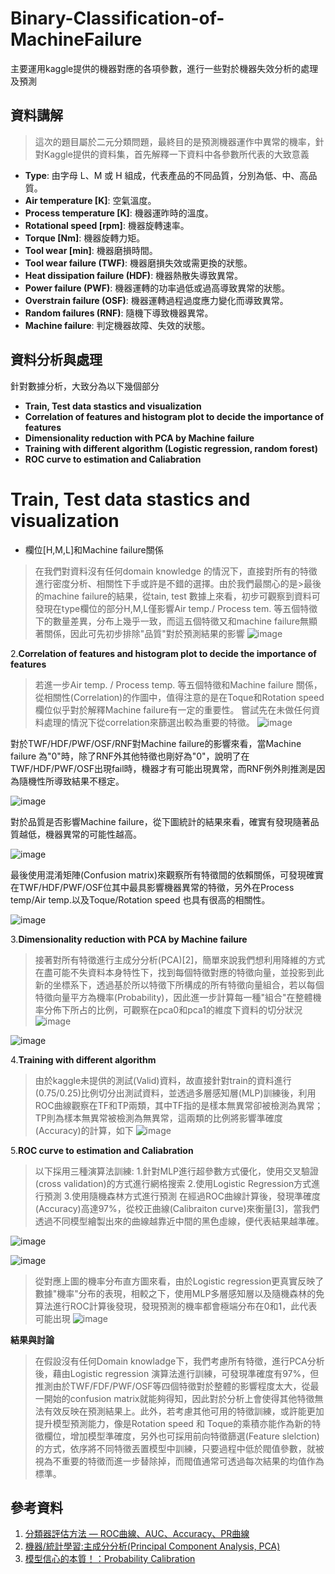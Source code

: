 ﻿# Binary-Classification-of-MachineFailure 
主要運用kaggle提供的機器對應的各項參數，進行一些對於機器失效分析的處理及預測

## **資料講解**
>這次的題目屬於二元分類問題，最終目的是預測機器運作中異常的機率，針對Kaggle提供的資料集，首先解釋一下資料中各參數所代表的大致意義
- **Type**: 由字母 L、M 或 H 組成，代表產品的不同品質，分別為低、中、高品質。
- **Air temperature [K]**: 空氣溫度。
- **Process temperature [K]**: 機器運昨時的溫度。
- **Rotational speed [rpm]**: 機器旋轉速率。
- **Torque [Nm]**: 機器旋轉力矩。
- **Tool wear [min]**: 機器磨損時間。
- **Tool wear failure (TWF)**: 機器磨損失效或需更換的狀態。
- **Heat dissipation failure (HDF)**: 機器熱散失導致異常。
- **Power failure (PWF)**: 機器運轉的功率過低或過高導致異常的狀態。
- **Overstrain failure (OSF)**: 機器運轉過程過度應力變化而導致異常。
- **Random failures (RNF)**: 隨機下導致機器異常。
- **Machine failure**: 判定機器故障、失效的狀態。


## **資料分析與處理**
針對數據分析，大致分為以下幾個部分
- **Train, Test data stastics and visualization**
- **Correlation of features and histogram plot to decide the importance of features**
- **Dimensionality reduction with PCA by Machine failure** 
- **Training with different algorithm (Logistic regression, random forest)**
- **ROC curve to estimation and Caliabration** 

# **Train, Test data stastics and visualization**
- 欄位[H,M,L]和Machine failure關係
> 在我們對資料沒有任何domain knowledge 的情況下，直接對所有的特徵進行密度分析、相關性下手或許是不錯的選擇。由於我們最關心的是>最後的machine failure的結果，從tain, test 數據上來看，初步可觀察到資料可發現在type欄位的部分H,M,L僅影響Air temp./ Process tem. 等五個特徵下的數量差異，分布上幾乎一致，而這五個特徵又和machine failure無顯著關係，因此可先初步排除"品質"對於預測結果的影響
![image](https://github.com/JunTingLu/Binary-Classification-of-MachineFailure/assets/135250298/abd1881e-9d12-46f4-a6d8-47d54e39a3a1)

2.**Correlation of features and histogram plot to decide the importance of features**
> 若進一步Air temp. / Process temp. 等五個特徵和Machine failure 關係，從相關性(Correlation)的作圖中，值得注意的是在Toque和Rotation speed 欄位似乎對於解釋Machine failure有一定的重要性。
> 嘗試先在未做任何資料處理的情況下從correlation來篩選出較為重要的特徵。
![image](https://github.com/JunTingLu/Binary-Classification-of-MachineFailure/assets/135250298/9548d76d-f625-4b3f-9128-ea4f65ad5d78)


對於TWF/HDF/PWF/OSF/RNF對Machine failure的影響來看，當Machine failure 為"0"時，除了RNF外其他特徵也剛好為"0"，說明了在TWF/HDF/PWF/OSF出現fail時，機器才有可能出現異常，而RNF例外則推測是因為隨機性所導致結果不穩定。

![image](https://github.com/JunTingLu/Binary-Classification-of-MachineFailure/assets/135250298/84d373a8-6f83-4617-ab49-af4fbbad510f)

對於品質是否影響Machine failure，從下圖統計的結果來看，確實有發現隨著品質越低，機器異常的可能性越高。

![image](https://github.com/JunTingLu/Binary-Classification-of-MachineFailure/assets/135250298/b5a0d1a3-7110-45d0-a168-1cfd9d21e704)


最後使用混淆矩陣(Confusion matrix)來觀察所有特徵間的依賴關係，可發現確實在TWF/HDF/PWF/OSF位其中最具影響機器異常的特徵，另外在Process temp/Air temp.以及Toque/Rotation speed 也具有很高的相關性。

![image](https://github.com/JunTingLu/Binary-Classification-of-MachineFailure/assets/135250298/83050ca9-b041-42f6-a3b7-1ee3fae67166)

3.**Dimensionality reduction with PCA by Machine failure**
>接著對所有特徵進行主成分分析(PCA)[2]，簡單來說我們想利用降維的方式在盡可能不失資料本身特性下，找到每個特徵對應的特徵向量，並投影到此新的坐標系下，透過基於所以特徵下所構成的所有特徵向量組合，若以每個特徵向量平方為機率(Probability)，因此進一步計算每一種"組合"在整體機率分佈下所占的比例，可觀察在pca0和pca1的維度下資料的切分狀況
>![image](https://github.com/JunTingLu/Binary-Classification-of-MachineFailure/assets/135250298/f30b7929-093b-423f-bb76-42ce6a51966f)

![image](https://github.com/JunTingLu/Binary-Classification-of-MachineFailure/assets/135250298/1358be46-6675-46eb-b6ab-ec9b62077560)


4.**Training with different algorithm**
>由於kaggle未提供的測試(Valid)資料，故直接針對train的資料進行(0.75/0.25)比例切分出測試資料，並透過多層感知層(MLP)訓練後，利用ROC曲線觀察在TF和TP兩類，其中TF指的是樣本無異常卻被檢測為異常；TP則為樣本無異常被檢測為無異常，這兩類的比例將影響準確度(Accuracy)的計算，如下
![image](https://github.com/JunTingLu/Binary-Classification-of-MachineFailure/assets/135250298/237c390d-dd95-4aeb-b7c4-ad728708450b)

5.**ROC curve to estimation and Caliabration** 
> 以下採用三種演算法訓練:
> 1.針對MLP進行超參數方式優化，使用交叉驗證(cross validation)的方式進行網格搜索
> 2.使用Logistic Regression方式進行預測
> 3.使用隨機森林方式進行預測
> 在經過ROC曲線計算後，發現準確度(Accuracy)高達97%，從校正曲線(Calibraiton curve)來衡量[3]，當我們透過不同模型繪製出來的曲線越靠近中間的黑色虛線，便代表結果越準確。

![image](https://github.com/JunTingLu/Binary-Classification-of-MachineFailure/assets/135250298/f1176b74-97bb-4d1b-874e-ac0442861194)

![image](https://github.com/JunTingLu/Binary-Classification-of-MachineFailure/assets/135250298/c0fd791d-390f-44f2-b457-f4fb958c17f7)

> 從對應上圖的機率分布直方圖來看，由於Logistic regression更真實反映了數據"機率"分布的表現，相較之下，使用MLP多層感知層以及隨機森林的免算法進行ROC計算後發現，發現預測的機率都會極端分布在0和1，此代表可能出現
![image](https://github.com/JunTingLu/Binary-Classification-of-MachineFailure/assets/135250298/9c097715-699b-4d24-8a38-553ab72c2f59)


**結果與討論**
> 在假設沒有任何Domain knowladge下，我們考慮所有特徵，進行PCA分析後，藉由Logistic regression 演算法進行訓練，可發現準確度有97%，但推測由於TWF/FDF/PWF/OSF等四個特徵對於整體的影響程度太大，從最一開始的confusion matrix就能夠得知，因此對於分析上會使得其他特徵無法有效反映在預測結果上。此外，若考慮其他可用的特徵訓練，或許能更加提升模型預測能力，像是Rotation speed 和 Toque的乘積亦能作為新的特徵欄位，增加模型準確度，另外也可採用前向特徵篩選(Feature slelction)的方式，依序將不同特徵丟置模型中訓練，只要過程中低於閥值參數，就被視為不重要的特徵而進一步替除掉，而閥值通常可透過每次結果的均值作為標準。

## **參考資料**
1. [分類器評估方法 — ROC曲線、AUC、Accuracy、PR曲線](https://medium.com/marketingdatascience/%E5%88%86%E9%A1%9E%E5%99%A8%E8%A9%95%E4%BC%B0%E6%96%B9%E6%B3%95-roc%E6%9B%B2%E7%B7%9A-auc-accuracy-pr%E6%9B%B2%E7%B7%9A-d3a39977022c)
2. [機器/統計學習:主成分分析(Principal Component Analysis, PCA)](https://chih-sheng-huang821.medium.com/%E6%A9%9F%E5%99%A8-%E7%B5%B1%E8%A8%88%E5%AD%B8%E7%BF%92-%E4%B8%BB%E6%88%90%E5%88%86%E5%88%86%E6%9E%90-principle-component-analysis-pca-58229cd26e71)
3. [模型信心的本質！：Probability Calibration](https://axk51013.medium.com/%E6%A8%A1%E5%9E%8B%E4%BF%A1%E5%BF%83%E7%9A%84%E6%9C%AC%E8%B3%AA-probability-calibration-cbc680a44efa)


